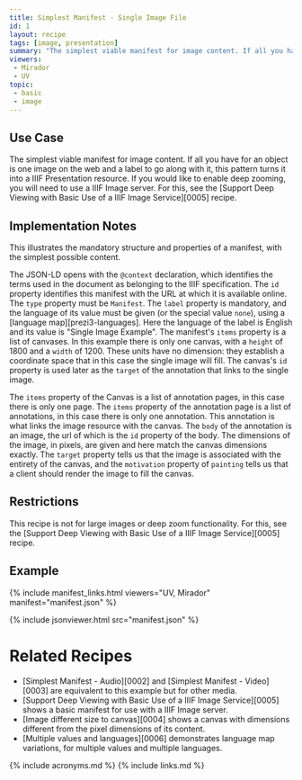 ```yaml
---
title: Simplest Manifest - Single Image File
id: 1
layout: recipe
tags: [image, presentation]
summary: "The simplest viable manifest for image content. If all you have for an object is one image on the web and a label, this pattern turns it into a IIIF Presentation resource."
viewers:
 - Mirador
 - UV
topic: 
 - basic
 - image
---
```



## Use Case

The simplest viable manifest for image content. If all you have for an object is one image on the web and a label to go along with it, this pattern turns it into a IIIF Presentation resource. If you would like to enable deep zooming, you will need to use a IIIF Image server. For this, see the [Support Deep Viewing with Basic Use of a IIIF Image Service][0005] recipe.

## Implementation Notes

This illustrates the mandatory structure and properties of a manifest, with the simplest possible content. 

The JSON-LD opens with the `@context` declaration, which identifies the terms used in the document as belonging to the IIIF specification. The `id` property identifies this manifest with the URL at which it is available online. The `type` property must be `Manifest`. The `label` property is mandatory, and the language of its value must be given (or the special value `none`), using a [language map][prezi3-languages]. Here the language of the label is English and its value is "Single Image Example". The manifest's `items` property is a list of canvases. In this example there is only one canvas, with a `height` of 1800 and a `width` of 1200. These units have no dimension: they establish a coordinate space that in this case the single image will fill. The canvas's `id` property is used later as the `target` of the annotation that links to the single image. 

The `items` property of the Canvas is a list of annotation pages, in this case there is only one page. The `items` property of the annotation page is a list of annotations, in this case there is only one annotation. This annotation is what links the image resource with the canvas. The `body` of the annotation is an image, the url of which is the `id` property of the body. The dimensions of the image, in pixels, are given and here match the canvas dimensions exactly. The `target` property tells us that the image is associated with the entirety of the canvas, and the `motivation` property of `painting` tells us that a client should render the image to fill the canvas.

## Restrictions

This recipe is not for large images or deep zoom functionality. For this, see the [Support Deep Viewing with Basic Use of a IIIF Image Service][0005] recipe.

## Example

{% include manifest_links.html viewers="UV, Mirador" manifest="manifest.json" %}

{% include jsonviewer.html src="manifest.json" %}

# Related Recipes

* [Simplest Manifest - Audio][0002] and [Simplest Manifest - Video][0003] are equivalent to this example but for other media.
* [Support Deep Viewing with Basic Use of a IIIF Image Service][0005] shows a basic manifest for use with a IIIF Image server.
* [Image different size to canvas][0004] shows a canvas with dimensions different from the pixel dimensions of its content.
* [Multiple values and languages][0006] demonstrates language map variations, for multiple values and multiple languages. 


{% include acronyms.md %}
{% include links.md %}
